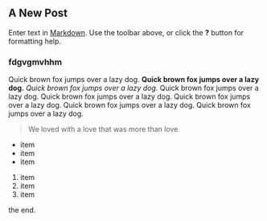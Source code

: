 ## A New Post

Enter text in [Markdown](http://daringfireball.net/projects/markdown/). Use the toolbar above, or click the **?** button for formatting help.

### fdgvgmvhhm

Quick brown fox jumps over a lazy dog. **Quick brown fox jumps over a lazy dog.** _Quick brown fox jumps over a lazy dog._ Quick brown fox jumps over a lazy dog. Quick brown fox jumps over a lazy dog. Quick brown fox jumps over a lazy dog. Quick brown fox jumps over a lazy dog. Quick brown fox jumps over a lazy dog. 

> We loved with a love that was more than love

- item
- item
- item

1. item
2. item
3. item

the end.
